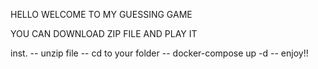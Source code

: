 

HELLO WELCOME TO MY GUESSING GAME

YOU CAN DOWNLOAD ZIP FILE AND PLAY IT

inst.
-- unzip file
-- cd to your folder
-- docker-compose up -d
-- enjoy!!
